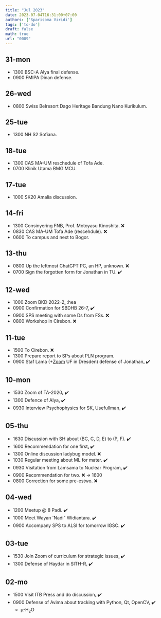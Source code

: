```yaml
---
title: "Jul 2023"
date: 2023-07-04T16:31:00+07:00
authors: ['Sparisoma Viridi']
tags: ['to-do']
draft: false
math: true
url: "0009"
---
```

## 31-mon
+ 1300 BSC-A Alya final defense.
+ 0900 FMIPA Dinan defense.


## 26-wed
+ 0800 Swiss Belresort Dago Heritage Bandung Nano Kurikulum.


## 25-tue
+ 1300 NH S2 Sofiana.


## 18-tue
+ 1300 CAS MA-UM reschedule of Tofa Ade.
+ 0700 Klinik Utama BMG MCU.


## 17-tue
+ 1000 SK20 Amalia discussion.


## 14-fri
+ 1300 Consinyering FNB, Prof. Motoyasu Kinoshita. :x:
+ 0830 CAS MA-UM Tofa Ade (rescehdule). :x:
+ 0600 To campus and next to Bogor.


## 13-thu
+ 0800 Up the leftmost ChatGPT PC, an HP, unknown. :x:
+ 0700 Sign the forgotten form for Jonathan in TU. :heavy_check_mark:


## 12-wed
+ 1000 Zoom BKD 2022-2[.](https://bit.ly/PengisianBKD) :hea
+ 0900 Confirmation for SBDHB 26-7[.](https://bit.ly/WS_Kurikulum_Nano) :heavy_check_mark:
+ 0900 SPS meeting with some Ds from FSs. :x:
+ 0800 Workshop in Cirebon. :x:


## 11-tue
+ 1500 To Cirebon. :x:
+ 1300 Prepare report to SPs about PLN program.
+ 0900 Staf Lama (+[Zoom](https://itb-ac-id.zoom.us/j/92055317614) UF in Dresden) defense of Jonathan[.](https://www.instagram.com/p/CuimIPavZZ6/) :heavy_check_mark:


## 10-mon
+ 1530 Zoom of TA-2020[.](https://itb-ac-id.zoom.us/j/95067801474) :heavy_check_mark:
+ 1300 Defence of Alya[.](https://www.instagram.com/p/CuhVfHQvdst/) :heavy_check_mark:
+ 0930 Interview Psychophysics for SK, Usefullman[.](https://itb-ac-id.zoom.us/j/93983775211) :heavy_check_mark:


## 05-thu
+ 1630 Discussion with SH about (BC, C, D, E) to (P, F). :heavy_check_mark:
+ 1600 Recommendation for one first[.](https://osf.io/8b23r/) :heavy_check_mark:
+ 1300 Online discussion ladybug model. :x:
+ 1030 Regular meeting about ML for mater. :heavy_check_mark:
+ 0930 Visitation from Lamsama to Nuclear Program[.](https://www.instagram.com/p/CuVuTr6PGtZ/) :heavy_check_mark:
+ 0900 Recommendation for two. :x: &rightarrow; 1600
+ 0800 Correction for some pre-estwo. :x:


## 04-wed
+ 1200 Meetup @ 8 Padi. :heavy_check_mark:
+ 1000 Meet Wayan 'Nadi" Widiantara. :heavy_check_mark:
+ 0900 Accompany SPS to ALSI for tomorrow IGSC. :heavy_check_mark:


## 03-tue
+ 1530 Join Zoom of curriculum for strategic issues[.](https://itb-ac-id.zoom.us/j/97974928600) :heavy_check_mark:
+ 1300 Defense of Haydar in SITH-R[.](https://www.instagram.com/p/CuQ-ejDv3FD/) :heavy_check_mark:


## 02-mo
+ 1500 Visit ITB Press and do discussion[.](https://www.itbpress.id/) :heavy_check_mark:
+ 0900 Defense of Avima about tracking with Python, Qt, OpenCV[.](https://www.instagram.com/p/CuT8Z68vlKd/) :heavy_check_mark:
  + &micro;-H$_2$O
